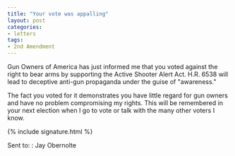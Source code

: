```yaml
---
title: "Your vote was appalling"
layout: post
categories:
- letters
tags:
- 2nd Amendment
---
```


Gun Owners of America has just informed me that you voted against the right to bear arms by supporting the Active Shooter Alert Act. H.R. 6538 will lead to deceptive anti-gun propaganda under the guise of "awareness."

The fact you voted for it demonstrates you have little regard for gun owners and have no problem compromising my rights. This will be remembered in your next election when I go to vote or talk with the many other voters I know.

{% include signature.html %}

Sent to:
: Jay Obernolte
